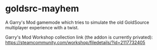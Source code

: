 # goldsrc-mayhem
A Garry's Mod gamemode which tries to simulate the old GoldSource multiplayer experience with a twist.

Garry's Mod Workshop collection link (the addon is currently privated):
https://steamcommunity.com/workshop/filedetails/?id=2117732405

